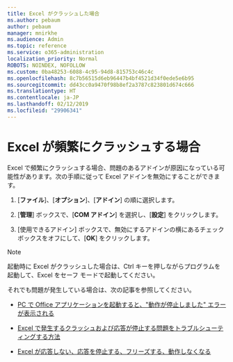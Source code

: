 ```yaml
---
title: Excel がクラッシュした場合
ms.author: pebaum
author: pebaum
manager: mnirkhe
ms.audience: Admin
ms.topic: reference
ms.service: o365-administration
localization_priority: Normal
ROBOTS: NOINDEX, NOFOLLOW
ms.custom: 0ba48253-6088-4c95-94d8-815753c46c4c
ms.openlocfilehash: 8c7b56515d6eb96447b4bf4521d34f0ede5e6b95
ms.sourcegitcommit: dd43cc0a9470f98b8ef2a3787c823801d674c666
ms.translationtype: HT
ms.contentlocale: ja-JP
ms.lasthandoff: 02/12/2019
ms.locfileid: "29906341"
---
```

# <a name="frequent-excel-crashes"></a>Excel が頻繁にクラッシュする場合

Excel で頻繁にクラッシュする場合、問題のあるアドインが原因になっている可能性があります。次の手順に従って Excel アドインを無効にすることができます。
  
1. [**ファイル**]、[**オプション**]、[**アドイン**] の順に選択します。
    
2. [**管理**] ボックスで、[**COM アドイン**] を選択し、[**設定**] をクリックします。
    
3. [使用できるアドイン] ボックスで、無効にするアドインの横にあるチェック ボックスをオフにして、[**OK**] をクリックします。
    
> [!NOTE]
> 起動時に Excel がクラッシュした場合は、Ctrl キーを押しながらプログラムを起動して、Excel をセーフ モードで起動してください。 
  
それでも問題が発生している場合は、次の記事を参照してください。
  
- [PC で Office アプリケーションを起動すると、"動作が停止しました" エラーが表示される](https://support.office.com/article/52bd7985-4e99-4a35-84c8-2d9b8301a2fa.aspx)
    
- [Excel で発生するクラッシュおよび応答が停止する問題をトラブルシューティングする方法](https://support.microsoft.com/help/2758592/how-to-troubleshoot-crashing-and-not-responding-issues-with-excel)
    
- [Excel が応答しない、応答を停止する、フリーズする、動作しなくなる](https://support.office.com/article/37e7d3c9-9e84-40bf-a805-4ca6853a1ff4.aspx)
    
